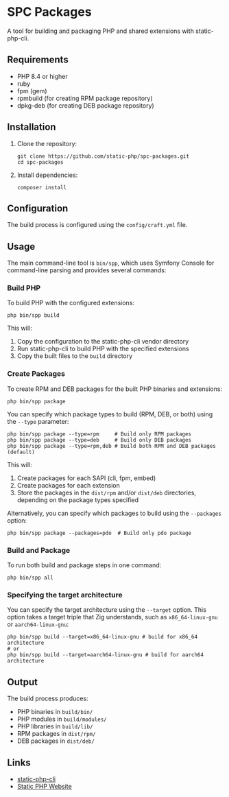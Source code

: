 # SPC Packages

A tool for building and packaging PHP and shared extensions with static-php-cli.

## Requirements

- PHP 8.4 or higher
- ruby
- fpm (gem)
- rpmbuild (for creating RPM package repository)
- dpkg-deb (for creating DEB package repository)

## Installation

1. Clone the repository:
   ```
   git clone https://github.com/static-php/spc-packages.git
   cd spc-packages
   ```

2. Install dependencies:
   ```
   composer install
   ```

## Configuration

The build process is configured using the `config/craft.yml` file.

## Usage

The main command-line tool is `bin/spp`, which uses Symfony Console for command-line parsing and provides several commands:

### Build PHP

To build PHP with the configured extensions:

```
php bin/spp build
```

This will:
1. Copy the configuration to the static-php-cli vendor directory
2. Run static-php-cli to build PHP with the specified extensions
3. Copy the built files to the `build` directory

### Create Packages

To create RPM and DEB packages for the built PHP binaries and extensions:

```
php bin/spp package
```

You can specify which package types to build (RPM, DEB, or both) using the `--type` parameter:

```
php bin/spp package --type=rpm     # Build only RPM packages
php bin/spp package --type=deb     # Build only DEB packages
php bin/spp package --type=rpm,deb # Build both RPM and DEB packages (default)
```

This will:
1. Create packages for each SAPI (cli, fpm, embed)
2. Create packages for each extension
3. Store the packages in the `dist/rpm` and/or `dist/deb` directories, depending on the package types specified

Alternatively, you can specify which packages to build using the `--packages` option:

```
php bin/spp package --packages=pdo  # Build only pdo package
```

<!-- Repository command is not implemented yet -->

### Build and Package

To run both build and package steps in one command:

```
php bin/spp all
```

### Specifying the target architecture

You can specify the target architecture using the `--target` option. This option takes a target triple that Zig understands, such as `x86_64-linux-gnu` or `aarch64-linux-gnu`:

```
php bin/spp build --target=x86_64-linux-gnu # build for x86_64 architecture
# or
php bin/spp build --target=aarch64-linux-gnu # build for aarch64 architecture
```

## Output

The build process produces:

- PHP binaries in `build/bin/`
- PHP modules in `build/modules/`
- PHP libraries in `build/lib/`
- RPM packages in `dist/rpm/`
- DEB packages in `dist/deb/`

## Links

- [static-php-cli](https://github.com/crazywhalecc/static-php-cli)
- [Static PHP Website](https://static-php.dev)
